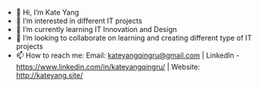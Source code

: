 - 👋 Hi, I’m Kate Yang
- 👀 I’m interested in different IT projects
- 🌱 I’m currently learning IT Innovation and Design
- 💞️ I’m looking to collaborate on learning and creating different type of IT projects
- 📫 How to reach me: Email: kateyangqingru@gmail.com | LinkedIn - https://www.linkedin.com/in/kateyangqingru/ | Website: http://kateyang.site/

<!---
kateyang1998/kateyang1998 is a ✨ special ✨ repository because its `README.md` (this file) appears on your GitHub profile.
You can click the Preview link to take a look at your changes.
--->
